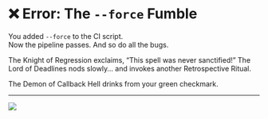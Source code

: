 # ❌ Error: The `--force` Fumble

You added `--force` to the CI script.  
Now the pipeline passes. And so do all the bugs.

The Knight of Regression exclaims, “This spell was never sanctified!”
The Lord of Deadlines nods slowly… and invokes another Retrospective Ritual.

The Demon of Callback Hell drinks from your green checkmark.

---

<a href="../../start-game.md">
  <img src="https://img.shields.io/badge/Rally%20your%20tools%20—%20the%20demon%20isn't%20defeated%20yet-slategray?style=for-the-badge"/>
</a>
